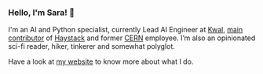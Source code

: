 ### Hello, I'm Sara! 👋

I'm an AI and Python specialist, currently Lead AI Engineer at [Kwal](https://www.kwal.ai/), [main contributor](https://github.com/deepset-ai/haystack/graphs/contributors) of [Haystack](https://haystack.deepset.ai/) and former [CERN](https://home.cern/) employee. I’m also an opinionated sci-fi reader, hiker, tinkerer and somewhat polyglot.

Have a look at [my website](https://www.zansara.dev/) to know more about what I do.
